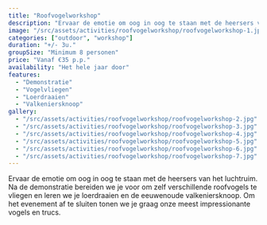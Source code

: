 ```yaml
---
title: "Roofvogelworkshop"
description: "Ervaar de emotie om oog in oog te staan met de heersers van het luchtruim."
image: "/src/assets/activities/roofvogelworkshop/roofvogelworkshop-1.jpg"
categories: ["outdoor", "workshop"]
duration: "+/- 3u."
groupSize: "Minimum 8 personen"
price: "Vanaf €35 p.p."
availability: "Het hele jaar door"
features:
  - "Demonstratie"
  - "Vogelvliegen"
  - "Loerdraaien"
  - "Valkeniersknoop"
gallery:
  - "/src/assets/activities/roofvogelworkshop/roofvogelworkshop-2.jpg"
  - "/src/assets/activities/roofvogelworkshop/roofvogelworkshop-3.jpg"
  - "/src/assets/activities/roofvogelworkshop/roofvogelworkshop-4.jpg"
  - "/src/assets/activities/roofvogelworkshop/roofvogelworkshop-5.jpg"
  - "/src/assets/activities/roofvogelworkshop/roofvogelworkshop-6.jpg"
  - "/src/assets/activities/roofvogelworkshop/roofvogelworkshop-7.jpg"
---
```


Ervaar de emotie om oog in oog te staan met de heersers van het luchtruim. Na de demonstratie bereiden we je voor om zelf verschillende roofvogels te vliegen en leren we je loerdraaien en de eeuwenoude valkeniersknoop. Om het evenement af te sluiten tonen we je graag onze meest impressionante vogels en trucs.
